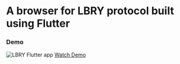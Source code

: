 # A browser for LBRY protocol built using Flutter
### Demo
![LBRY Flutter app](https://spee.ch/7/946b163cef3c03be.png)
[Watch Demo](https://odysee.com/@skywalker:7/lbry-flutter-app-demo1:3)